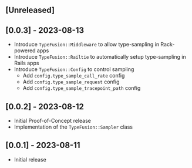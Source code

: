 ## [Unreleased]

## [0.0.3] - 2023-08-13

- Introduce `TypeFusion::Middleware` to allow type-sampling in Rack-powered apps
- Introduce `TypeFusion::Railtie` to automatically setup type-sampling in Rails apps
- Introduce `TypeFusion::Config` to control sampling
  - Add `config.type_sample_call_rate` config
  - Add `config.type_sample_request` config
  - Add `config.type_sample_tracepoint_path` config

## [0.0.2] - 2023-08-12

- Initial Proof-of-Concept release
- Implementation of the `TypeFusion::Sampler` class

## [0.0.1] - 2023-08-11

- Initial release

